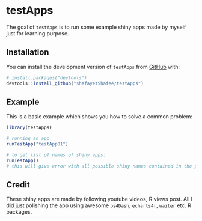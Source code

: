 # testApps

<!-- badges: start -->

<!-- badges: end -->

The goal of `testApps` is to run some example shiny apps made by myself just for learning purpose.

## Installation

You can install the development version of `testApps` from [GitHub](https://github.com/) with:

``` r
# install.packages("devtools")
devtools::install_github("shafayetShafee/testApps")
```

## Example

This is a basic example which shows you how to solve a common problem:

``` r
library(testApps)

# running an app
runTestApp("testApp01")

# to get list of names of shiny apps:
runTestApp()
# this will give error with all possible shiny names contained in the package.
```

## Credit

These shiny apps are made by following youtube videos, R views post. All I did just polishing the app using awesome `bs4Dash`, `echarts4r`, `waiter` etc. R packages.

